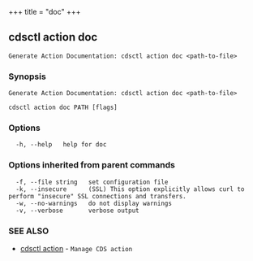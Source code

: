 +++
title = "doc"
+++
## cdsctl action doc

`Generate Action Documentation: cdsctl action doc <path-to-file>`

### Synopsis

`Generate Action Documentation: cdsctl action doc <path-to-file>`

```
cdsctl action doc PATH [flags]
```

### Options

```
  -h, --help   help for doc
```

### Options inherited from parent commands

```
  -f, --file string   set configuration file
  -k, --insecure      (SSL) This option explicitly allows curl to perform "insecure" SSL connections and transfers.
  -w, --no-warnings   do not display warnings
  -v, --verbose       verbose output
```

### SEE ALSO

* [cdsctl action](/cli/cdsctl/action/)	 - `Manage CDS action`


